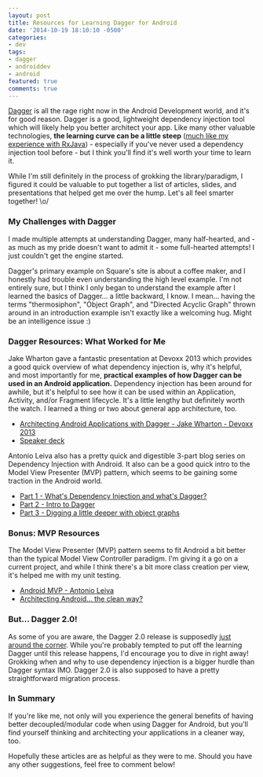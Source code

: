 ```yaml
---
layout: post
title: Resources for Learning Dagger for Android
date: '2014-10-19 18:10:10 -0500'
categories:
- dev
tags:
- dagger
- androiddev
- android
featured: true
comments: true
---
```


[Dagger](http://square.github.io/dagger/) is all the rage right now in the Android Development world, and it's for good reason. Dagger is a good, lightweight dependency injection tool which will likely help you better architect your app. Like many other valuable technologies, **the learning curve can be a little steep** ([much like my experience with RxJava](http://gregloesch.com/dev/2014/10/20/resources-for-learning-rxjava-android.html)) - especially if you've never used a dependency injection tool before - but I think you'll find it's well worth your time to learn it. 

While I'm still definitely in the process of grokking the library/paradigm, I figured it could be valuable to put together a list of articles, slides, and presentations that helped get me over the hump. Let's all feel smarter together! \o/

<!--more-->

### My Challenges with Dagger

I made multiple attempts at understanding Dagger, many half-hearted, and - as much as my pride doesn't want to admit it - some full-hearted attempts! I just couldn't get the engine started.

Dagger's primary example on Square's site is about a coffee maker, and I honestly had trouble even understanding the high level example. I'm not entirely sure, but I think I only began to understand the example after I learned the basics of Dagger... a little backward, I know. I mean... having the terms "thermosiphon", "Object Graph", and "Directed Acyclic Graph" thrown around in an introduction example isn't exactly like a welcoming hug. Might be an intelligence issue :)

### Dagger Resources: What Worked for Me

Jake Wharton gave a fantastic presentation at Devoxx 2013 which provides a good quick overview of what dependency injection is, why it's helpful, and most importantly for me, **practical examples of how Dagger can be used in an Android application.** Dependency injection has been around for awhile, but it's helpful to see how it can be used within an Application, Activity, and/or Fragment lifecycle. It's a little lengthy but definitely worth the watch. I learned a thing or two about general app architecture, too.

* [Architecting Android Applications with Dagger - Jake Wharton - Devoxx 2013](https://www.parleys.com/play/529bde2ce4b0e619540cc3ae/chapter0/about)
* [Speaker deck](https://speakerdeck.com/jakewharton/2014)

Antonio Leiva also has a pretty quick and digestible 3-part blog series on Dependency Injection with Android. It also can be a good quick intro to the Model View Presenter (MVP) pattern, which seems to be gaining some traction in the Android world.  

* [Part 1 - What's Dependency Injection and what's Dagger?](http://antonioleiva.com/dependency-injection-android-dagger-part-1/)
* [Part 2 - Intro to Dagger](http://antonioleiva.com/dagger-android-part-2/)
* [Part 3 - Digging a little deeper with object graphs](http://antonioleiva.com/dagger-3/)

### Bonus: MVP Resources

The Model View Presenter (MVP) pattern seems to fit Android a bit better than the typical Model View Controller paradigm. I'm giving it a go on a current project, and while I think there's a bit more class creation per view, it's helped me with my unit testing. 

* [Android MVP - Antonio Leiva](http://antonioleiva.com/mvp-android/)
* [Architecting Android... the clean way?](http://fernandocejas.com/2014/09/03/architecting-android-the-clean-way/)


### But... Dagger 2.0!

As some of you are aware, the Dagger 2.0 release is supposedly [just around the corner](https://www.youtube.com/watch?v=oK_XtfXPkqw). While you're probably tempted to put off the learning Dagger until this release happens, I'd encourage you to dive in right away! Grokking when and why to use dependency injection is a bigger hurdle than Dagger syntax IMO. Dagger 2.0 is also supposed to have a pretty straightforward migration process.

### In Summary

If you're like me, not only will you experience the general benefits of having better decoupled/modular code when using Dagger for Android, but you'll find yourself thinking and architecting your applications in a cleaner way, too. 

Hopefully these articles are as helpful as they were to me. Should you have any other suggestions, feel free to comment below! 

